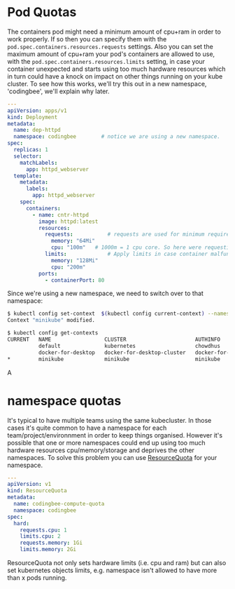 # Pod Quotas

The containers pod might need a minimum amount of cpu+ram in order to work properly. If so then you can specify them with the `pod.spec.containers.resources.requests` settings. Also you can set the maximum amount of cpu+ram your pod's containers are allowed to use, with the `pod.spec.containers.resources.limits` setting, in case your container unexpected and starts using too much hardware resources which in turn could have a knock on impact on other things running on your kube cluster. To see how this works, we'll try this out in a new namespace, 'codingbee', we'll explain why later. 

```yaml
---
apiVersion: apps/v1
kind: Deployment
metadata:
  name: dep-httpd
  namespace: codingbee        # notice we are using a new namespace.
spec:
  replicas: 1
  selector:
    matchLabels:
      app: httpd_webserver
  template:
    metadata:
      labels:
        app: httpd_webserver
    spec:
      containers:
        - name: cntr-httpd
          image: httpd:latest
          resources:
            requests:           # requests are used for minimum requirements. 
              memory: "64Mi"
              cpu: "100m"   # 1000m = 1 cpu core. So here were requesting just 10%.
            limits:             # Apply limits in case container malfunctions and starts using too much hardware resources. 
              memory: "128Mi"
              cpu: "200m"
          ports:
            - containerPort: 80
```



Since we're using a new namespace, we need to switch over to that namespace:


```bash
$ kubectl config set-context  $(kubectl config current-context) --namespace=codingbee
Context "minikube" modified.

$ kubectl config get-contexts
CURRENT   NAME                 CLUSTER                      AUTHINFO             NAMESPACE
          default              kubernetes                   chowdhus             
          docker-for-desktop   docker-for-desktop-cluster   docker-for-desktop   
*         minikube             minikube                     minikube             codingbee
```

A








# namespace quotas

It's typical to have multiple teams using the same kubecluster. In those cases it's quite common to have a namespace for each team/project/environnment in order to keep things organised. However it's possible that one or more namespaces could end up using too much hardware resources cpu/memory/storage and deprives the other namespaces. To solve this problem you can use [ResourceQuota](https://kubernetes.io/docs/concepts/policy/resource-quotas/) for your namespace.

```yaml
---
apiVersion: v1
kind: ResourceQuota
metadata:
  name: codingbee-compute-quota
  namespace: codingbee
spec:
  hard:
    requests.cpu: 1
    limits.cpu: 2 
    requests.memory: 1Gi
    limits.memory: 2Gi
```

ResourceQuota not only sets hardware limits (i.e. cpu and ram) but can also set kubernetes objects limits, e.g. namespace isn't allowed to have more than x pods running. 




